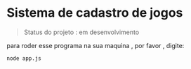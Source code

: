 <h1>Sistema de cadastro de jogos </h1>

> Status do projeto : em desenvolvimento 

para roder esse programa na sua maquina , por favor , digite:
```
node app.js
```
